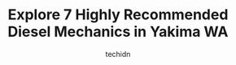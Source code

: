 ---
layout: ampstory
image: https://images.unsplash.com/photo-1596157783372-71ada8d5836b?ixlib=rb-4.0.3&ixid=MnwxMjA3fDB8MHxwaG90by1wYWdlfHx8fGVufDB8fHx8&auto=format&fit=crop&w=640&h=853&q=80
author: techidn
featured: false
description: When it comes to maintaining and repairing your vehicle in Yakima WA, USA, you deserve nothing but the best. Thats why the 7 best Diesel Mechanic in the area are here to offer their experti
title: Explore 7 Highly Recommended Diesel Mechanics in Yakima WA
cover:
   title: Explore 7 Highly Recommended Diesel Mechanics in Yakima WA
   subtitle: Rickpate
   background: https://images.unsplash.com/photo-1596157783372-71ada8d5836b?ixlib=rb-4.0.3&ixid=MnwxMjA3fDB8MHxwaG90by1wYWdlfHx8fGVufDB8fHx8&auto=format&fit=crop&w=640&h=853&q=80

pages: 
 - layout: thirds
   top: <h1>#1 Alpine Automotive Service</h1>
   bottom: "<p>Moving to the Yakima region from the Midwest, I was on the hunt for a quality mechanic. Luckily, I stumbled upon Alpine based off of reviews from others and they exceeded</p>"
   background: https://www.knot35.com/toplist/wp-content/uploads/2023/06/best-diesel-mechanic-1-in-yakima-wa-1685833449.jpeg
   backgroundblur: true
 - layout: thirds
   top: <h1>#2 Bakers Auto Repair</h1>
   bottom: "<p>1205 S 18th St, Yakima, WA 98901, United States</p>"
   background: https://www.knot35.com/toplist/wp-content/uploads/2023/06/best-diesel-mechanic-2-in-yakima-wa-1685833450.jpeg
   cta:
      link: https://www.knot35.com/toplist/explore-7-highly-recommended-diesel-mechanics-in-yakima-wa/
      text: Explore 7 Highly Recommended Diesel Mechanics in Yakima WA
 - layout: thirds
   top: <h1>#3 Rads Auto Repair</h1>
   bottom: "<p>1602 S 36th Ave, Yakima, WA 98902, United States</p>"
   background: https://www.knot35.com/toplist/wp-content/uploads/2023/06/best-diesel-mechanic-3-in-yakima-wa-1685833451.jpeg
   cta:
      link: https://www.knot35.com/toplist/explore-7-highly-recommended-diesel-mechanics-in-yakima-wa/
      text: Explore 7 Highly Recommended Diesel Mechanics in Yakima WA
 - layout: thirds
   top: <h1>#4 ABSOLUTE AUTO</h1>
   bottom: "<p>207 S 3rd Ave, Yakima, WA 98902, United States</p>"
   background: https://images.unsplash.com/photo-1599422314077-f4dfdaa4cd09?ixlib=rb-4.0.3&ixid=MnwxMjA3fDB8MHxwaG90by1wYWdlfHx8fGVufDB8fHx8&auto=format&fit=crop&w=640&h=853&q=80
   cta:
      link: https://www.knot35.com/toplist/explore-7-highly-recommended-diesel-mechanics-in-yakima-wa/
      text: Explore 7 Highly Recommended Diesel Mechanics in Yakima WA
 - layout: thirds
   top: <h1>#5 Bonnie & Clydes Automotive Center, LLC</h1>
   bottom: "<p>111 S 3rd Ave, Yakima, WA 98902, United States</p>"
   background: https://images.unsplash.com/photo-1595364397663-fca4f075d796?ixlib=rb-4.0.3&ixid=MnwxMjA3fDB8MHxwaG90by1wYWdlfHx8fGVufDB8fHx8&auto=format&fit=crop&w=640&h=853&q=80
   cta:
      link: https://www.knot35.com/toplist/explore-7-highly-recommended-diesel-mechanics-in-yakima-wa/
      text: Explore 7 Highly Recommended Diesel Mechanics in Yakima WA
 - layout: thirds
   top: <h1>#6 Dans Automotive</h1>
   bottom: "<p>1203 Dazet Rd, Yakima, WA 98908, United States</p>"
   background: https://images.unsplash.com/photo-1527066579998-dbbae57f45ce?ixlib=rb-4.0.3&ixid=MnwxMjA3fDB8MHxwaG90by1wYWdlfHx8fGVufDB8fHx8&auto=format&fit=crop&w=640&h=853&q=80
   cta:
      link: https://www.knot35.com/toplist/explore-7-highly-recommended-diesel-mechanics-in-yakima-wa/
      text: Explore 7 Highly Recommended Diesel Mechanics in Yakima WA
 - layout: thirds
   top: <h1>#7 Tough Truck Repair Inc</h1>
   bottom: "<p>415 W Washington Ave, Yakima, WA 98903, United States</p>"
   background: https://images.unsplash.com/photo-1591393223703-56fe1347ac62?ixlib=rb-4.0.3&ixid=MnwxMjA3fDB8MHxwaG90by1wYWdlfHx8fGVufDB8fHx8&auto=format&fit=crop&w=640&h=853&q=80
   cta:
      link: https://www.knot35.com/toplist/explore-7-highly-recommended-diesel-mechanics-in-yakima-wa/
      text: Explore 7 Highly Recommended Diesel Mechanics in Yakima WA
 - layout: thirds
   middle: Continue reading...
   background: https://images.unsplash.com/photo-1618556658017-fd9c732d1360?ixlib=rb-4.0.3&ixid=MnwxMjA3fDB8MHxwaG90by1wYWdlfHx8fGVufDB8fHx8&auto=format&fit=crop&w=640&h=853&q=80
   cta:
      link: https://www.knot35.com/toplist/explore-7-highly-recommended-diesel-mechanics-in-yakima-wa/
      text: Explore 7 Highly Recommended Diesel Mechanics in Yakima WA
      
---